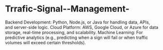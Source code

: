 # Trrafic-Signal--Management-
Backend Development: Python, Node.js, or Java for handling data, APIs, and server-side logic. Cloud Platform: AWS, Google Cloud, or Azure for data storage, real-time processing, and scalability. Machine Learning: For predictive analytics (e.g., predicting when a sign will fail or when traffic volumes will exceed certain thresholds).
